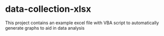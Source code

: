 # data-collection-xlsx
This project contains an example excel file with VBA script to automatically generate graphs to aid in data analysis
